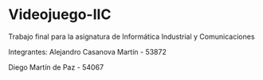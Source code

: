 # Videojuego-IIC
Trabajo final para la asignatura de Informática Industrial y Comunicaciones

Integrantes:
Alejandro Casanova Martín - 53872

Diego Martín de Paz - 54067
